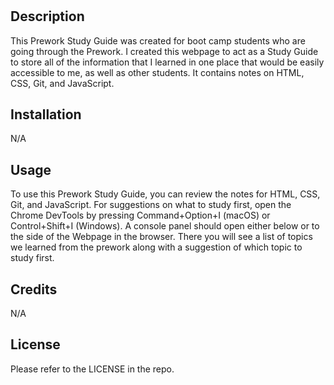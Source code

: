 # <Prework Study Guide Webpage>

## Description

This Prework Study Guide was created for boot camp students who are going through the Prework. I created this webpage to act as a Study Guide to store all of the information that I learned in one place that would be easily accessible to me, as well as other students. It contains notes on HTML, CSS, Git, and JavaScript.

## Installation

N/A

## Usage

To use this Prework Study Guide, you can review the notes for HTML, CSS, Git, and JavaScript. For suggestions on what to study first, open the Chrome DevTools by pressing Command+Option+I (macOS) or Control+Shift+I (Windows). A console panel should open either below or to the side of the Webpage in the browser. There you will see a list of topics we learned from the prework along with a suggestion of which topic to study first.

## Credits

N/A

## License

Please refer to the LICENSE in the repo.